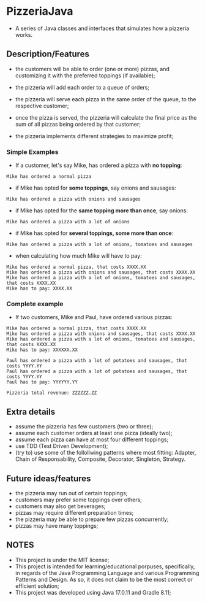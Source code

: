# PizzeriaJava
- A series of Java classes and interfaces that simulates how a pizzeria works.

## Description/Features
- the customers will be able to order (one or more) pizzas, and customizing it with the preferred toppings (if available);
- the pizzeria will add each order to a queue of orders;
- the pizzeria will serve each pizza in the same order of the queue, to the respective customer;
- once the pizza is served, the pizzeria will calculate the final price as the sum of all pizzas being ordered by that customer;

- the pizzeria implements different strategies to maximize profit;

### Simple Examples
- If a customer, let's say Mike, has ordered a pizza with **no topping**:
```
Mike has ordered a normal pizza
```

- if Mike has opted for **some toppings**, say onions and sausages:
```
Mike has ordered a pizza with onions and sausages
```

- if Mike has opted for the **same topping more than once**, say onions:
```
Mike has ordered a pizza with a lot of onions
```

- if Mike has opted for **several toppings, some more than once**:
```
Mike has ordered a pizza with a lot of onions, tomatoes and sausages
```

- when calculating how much Mike will have to pay:
```
Mike has ordered a normal pizza, that costs XXXX.XX
Mike has ordered a pizza with onions and sausages, that costs XXXX.XX
Mike has ordered a pizza with a lot of onions, tomatoes and sausages, that costs XXXX.XX
Mike has to pay: XXXX.XX
```

### Complete example
- If two customers, Mike and Paul, have ordered various pizzas:
```
Mike has ordered a normal pizza, that costs XXXX.XX
Mike has ordered a pizza with onions and sausages, that costs XXXX.XX
Mike has ordered a pizza with a lot of onions, tomatoes and sausages, that costs XXXX.XX
Mike has to pay: XXXXXX.XX

Paul has ordered a pizza with a lot of potatoes and sausages, that costs YYYY.YY
Paul has ordered a pizza with a lot of potatoes and sausages, that costs YYYY.YY
Paul has to pay: YYYYYY.YY

Pizzeria total revenue: ZZZZZZ.ZZ
```

## Extra details
- assume the pizzeria has few customers (two or three);
- assume each customer orders at least one pizza (ideally two);
- assume each pizza can have at most four different toppings;
- use TDD (Test Driven Development);
- (try to) use some of the follollwing patterns where most fitting: Adapter, Chain of Responsability, Composite, Decorator, Singleton, Strategy.

## Future ideas/features
- the pizzeria may run out of certain toppings;
- customers may prefer some toppings over others;
- customers may also get beverages;
- pizzas may require different preparation times;
- the pizzeria may be able to prepare few pizzas concurrently;
- pizzas may have many toppings;

## NOTES
- This project is under the MIT license;
- This project is intended for learning/educational porpuses, specifically, in regards of the Java Programming Language and various Programming Patterns and Design. As so, it does not claim to be the most correct or efficient solution;
- This project was developed using Java 17.0.11 and Gradle 8.11;